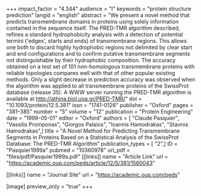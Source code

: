 +++
impact_factor = "4.344"
audience = "I"
keywords = "protein structure prediction"
langid = "english"
abstract = "We present a novel method that predicts transmembrane domains in proteins using solely information contained in the sequence itself. The PRED-TMR algorithm described, refines a standard hydrophobicity analysis with a detection of potential termini ('edges', starts and ends) of transmembrane regions. This allows one both to discard highly hydrophobic regions not delimited by clear start and end configurations and to confirm putative transmembrane segments not distinguishable by their hydrophobic composition. The accuracy obtained on a test set of 101 non-homologous transmembrane proteins with reliable topologies compares well with that of other popular existing methods. Only a slight decrease in prediction accuracy was observed when the algorithm was applied to all transmembrane proteins of the SwissProt database (release 35). A WWW server running the PRED-TMR algorithm is available at http://athina.biol.uoa.gr/PRED-TMR/"
doi = "10.1093/protein/12.5.381"
issn = "1741-0126"
publisher = "Oxford"
pages = "381–385"
number = "5"
volume = "12"
publication = "Protein Engineering"
date = "1999-05-01"
editor = "Oxford"
authors = [ "Claude Pasquier", "Vassilis Promponas", "Giorgos Palaios", "Ioannis Hamodrakas", "Stavros Hamodrakas",]
title = "A Novel Method for Predicting Transmembrane Segments in Proteins Based on a Statistical Analysis of the SwissProt Database: The PRED-TMR Algorithm"
publication_types = [ "2",]
ID = "Pasquier1999a"
pubmed = "10360978"
url_pdf = "files/pdf/Pasquier1999a.pdf"
[[links]]
name = "Article Link"
url = "https://academic.oup.com/peds/article/12/5/381/1560043"

[[links]]
name = "Journal Site"
url = "https://academic.oup.com/peds"

[image]
preview_only = "true"
+++
